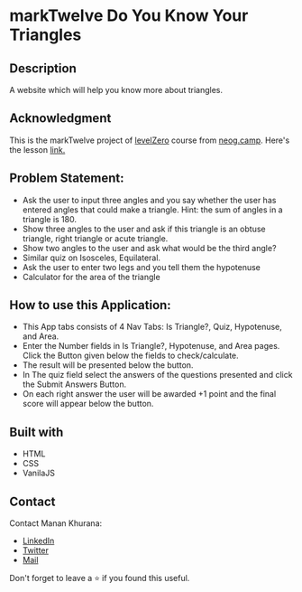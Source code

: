 # markTwelve Do You Know Your Triangles
## Description
A website which will help you know more about triangles.

## Acknowledgment
This is the markTwelve project of [levelZero](https://neog.camp/level-zero) course from [neog.camp](neog.camp). Here's the lesson [link.](https://neog.camp/guide/lessonEight)

## Problem Statement:
- Ask the user to input three angles and you say whether the user has entered angles that could make a triangle. Hint: the sum of angles in a triangle is 180.
- Show three angles to the user and ask if this triangle is an obtuse triangle, right triangle or acute triangle.
- Show two angles to the user and ask what would be the third angle?
- Similar quiz on Isosceles, Equilateral.
- Ask the user to enter two legs and you tell them the hypotenuse
- Calculator for the area of the triangle

## How to use this Application:
- This App tabs consists of 4 Nav Tabs: Is Triangle?, Quiz, Hypotenuse, and Area.
- Enter the Number fields in Is Triangle?, Hypotenuse, and Area pages. Click the Button given below the fields to check/calculate.
- The result will be presented below the button.
- In The quiz field select the answers of the questions presented and click the Submit Answers Button.
- On each right answer the user will be awarded +1 point and the final score will appear below the button.

## Built with
- HTML
- CSS
- VanilaJS

## Contact
Contact Manan Khurana:
- [LinkedIn](https://www.linkedin.com/in/manan-khurana-1b135b19b/)
- [Twitter](https://twitter.com/manankhurrana)
- [Mail](mailto:khuranamanan12@gmail.com)

Don't forget to leave a ⭐ if you found this useful.
